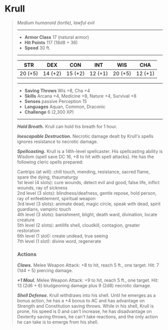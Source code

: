 # Krull
>*Medium humanoid (tortle), lawful evil*
>___
>- **Armor Class** 17 (natural armor)
>- **Hit Points** 117 (18d8 + 36)
>- **Speed** 30 ft.
>___
>|STR|DEX|CON|INT|WIS|CHA|
>|:---:|:---:|:---:|:---:|:---:|:---:|
>|20 (+5)|14 (+2)|15 (+2)|12 (+1)|20 (+5)|12 (+1)|
>___
>- **Saving Throws** Wis +8, Cha +4
>- **Skills** Arcana +4, Medicine +8, Nature +4, Survival +8
>- **Senses** passive Perception 15
>- **Languages** Aquan, Common, Draconic
>- **Challenge** 6 (2,300 XP)
>___
>***Hold Breath.*** Krull can hold his breath for 1 hour.  
>
>***Inescapable Destruction.*** Necrotic damage dealt by Krull's spells ignores resistance to necrotic damage.  
>
>***Spellcasting.*** Krull is a 14th-level spellcaster. His spellcasting ability is Wisdom (spell save DC 16, +8 to hit with spell attacks). He has the following cleric spells prepared:  
>
>Cantrips (at will): chill touch, mending, resistance, sacred flame, spare the dying, thaumaturgy  
>1st level (4 slots): cure wounds, detect evil and good, false life, inflict wounds, ray of sickness  
>2nd level (3 slots): blindness/deafness, gentle repose, hold person, ray of enfeeblement, spiritual weapon  
>3rd level (3 slots): animate dead, magic circle, speak with dead, spirit guardians, vampiric touch  
>4th level (3 slots): banishment, blight, death ward, divination, locate creature  
>5th level (2 slots): antilife shell, cloudkill, contagion, greater restoration  
>6th level (1 slot): create undead, true seeing  
>7th level (1 slot): divine word, regenerate  
>
>### Actions
>***Claws.*** Melee Weapon Attack: +8 to hit, reach 5 ft., one target. Hit: 7 (1d4 + 5) piercing damage.  
>
>***+1 Maul.*** Melee Weapon Attack: +9 to hit, reach 5 ft., one target. Hit: 13 (2d6 + 6) bludgeoning damage plus 9 (2d8) necrotic damage.  
>
>***Shell Defense.*** Krull withdraws into his shell. Until he emerges as a bonus action, he has a +4 bonus to AC and has advantage on Strength and Constitution saving throws. While in his shell, Krull is prone, his speed is 0 and can't increase, he has disadvantage on Dexterity saving throws, he can't take reactions, and the only action he can take is to emerge from his shell.